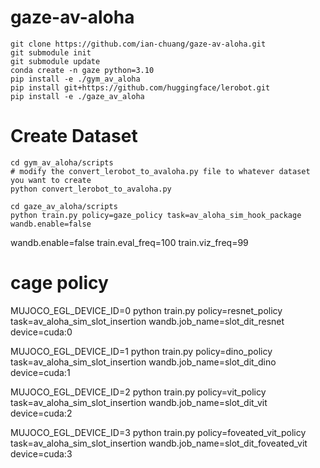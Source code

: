 # gaze-av-aloha

```
git clone https://github.com/ian-chuang/gaze-av-aloha.git
git submodule init
git submodule update
conda create -n gaze python=3.10
pip install -e ./gym_av_aloha
pip install git+https://github.com/huggingface/lerobot.git
pip install -e ./gaze_av_aloha
```

# Create Dataset

```
cd gym_av_aloha/scripts
# modify the convert_lerobot_to_avaloha.py file to whatever dataset you want to create
python convert_lerobot_to_avaloha.py
```

```
cd gaze_av_aloha/scripts
python train.py policy=gaze_policy task=av_aloha_sim_hook_package wandb.enable=false 
```

wandb.enable=false train.eval_freq=100 train.viz_freq=99

# cage policy 

MUJOCO_EGL_DEVICE_ID=0 python train.py policy=resnet_policy task=av_aloha_sim_slot_insertion wandb.job_name=slot_dit_resnet device=cuda:0 

MUJOCO_EGL_DEVICE_ID=1 python train.py policy=dino_policy task=av_aloha_sim_slot_insertion wandb.job_name=slot_dit_dino device=cuda:1

MUJOCO_EGL_DEVICE_ID=2 python train.py policy=vit_policy task=av_aloha_sim_slot_insertion wandb.job_name=slot_dit_vit device=cuda:2

MUJOCO_EGL_DEVICE_ID=3 python train.py policy=foveated_vit_policy task=av_aloha_sim_slot_insertion wandb.job_name=slot_dit_foveated_vit device=cuda:3
